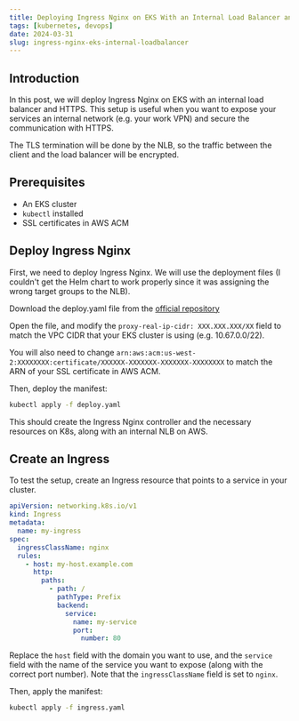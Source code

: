 ```yaml
---
title: Deploying Ingress Nginx on EKS With an Internal Load Balancer and HTTPS
tags: [kubernetes, devops]
date: 2024-03-31
slug: ingress-nginx-eks-internal-loadbalancer
---
```


## Introduction

In this post, we will deploy Ingress Nginx on EKS with an internal load balancer and HTTPS. This setup is useful when you want to expose your services an internal network (e.g. your work VPN) and secure the communication with HTTPS.

The TLS termination will be done by the NLB, so the traffic between the client and the load balancer will be encrypted.

## Prerequisites

- An EKS cluster
- `kubectl` installed
- SSL certificates in AWS ACM

## Deploy Ingress Nginx

First, we need to deploy Ingress Nginx. We will use the deployment files (I couldn't get the Helm chart to work properly since it was assigning the wrong target groups to the NLB).

Download the deploy.yaml file from the [official repository](https://raw.githubusercontent.com/kubernetes/ingress-nginx/controller-v1.10.0/deploy/static/provider/aws/nlb-with-tls-termination/deploy.yaml)

Open the file, and modify the `proxy-real-ip-cidr: XXX.XXX.XXX/XX` field to match the VPC CIDR that your EKS cluster is using (e.g. 10.67.0.0/22).

You will also need to change `arn:aws:acm:us-west-2:XXXXXXXX:certificate/XXXXXX-XXXXXXX-XXXXXXX-XXXXXXXX` to match the ARN of your SSL certificate in AWS ACM.

Then, deploy the manifest:

```bash
kubectl apply -f deploy.yaml
```

This should create the Ingress Nginx controller and the necessary resources on K8s, along with an internal NLB on AWS.

## Create an Ingress

To test the setup, create an Ingress resource that points to a service in your cluster.

```yaml
apiVersion: networking.k8s.io/v1
kind: Ingress
metadata:
  name: my-ingress
spec:
  ingressClassName: nginx
  rules:
    - host: my-host.example.com
      http:
        paths:
          - path: /
            pathType: Prefix
            backend:
              service:
                name: my-service
                port:
                  number: 80
```

Replace the `host` field with the domain you want to use, and the `service` field with the name of the service you want to expose (along with the correct port number).
Note that the `ingressClassName` field is set to `nginx`.

Then, apply the manifest:

```bash
kubectl apply -f ingress.yaml
```
